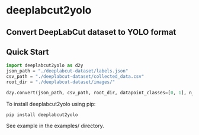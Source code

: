 # deeplabcut2yolo
## Convert DeepLabCut dataset to YOLO format

## Quick Start
```python
import deeplabcut2yolo as d2y
json_path = "./deeplabcut-dataset/labels.json"
csv_path = "./deeplabcut-dataset/collected_data.csv"
root_dir = "./deeplabcut-dataset/images/"

d2y.convert(json_path, csv_path, root_dir, datapoint_classes=[0, 1], n_keypoint_per_datapoint=30)
```

To install deeplabcut2yolo using pip:
```
pip install deeplabcut2yolo
```

See example in the examples/ directory.

